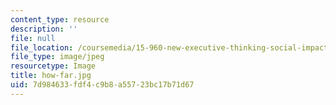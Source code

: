 ```yaml
---
content_type: resource
description: ''
file: null
file_location: /coursemedia/15-960-new-executive-thinking-social-impact-technology-projects-fall-2017-spring-2018/7d984633fdf4c9b8a55723bc17b71d67_how-far.jpg
file_type: image/jpeg
resourcetype: Image
title: how-far.jpg
uid: 7d984633-fdf4-c9b8-a557-23bc17b71d67
---
```


